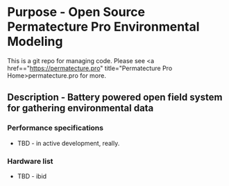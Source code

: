 # Purpose - Open Source Permatecture Pro Environmental Modeling

This is a git repo for managing code. Please see <a href=="https://permatecture.pro" title="Permatecture Pro Home>permatecture.pro</a> for more.

## Description - Battery powered open field system for gathering environmental data  

### Performance specifications

* TBD - in active development, really.

### Hardware list

* TBD - ibid
